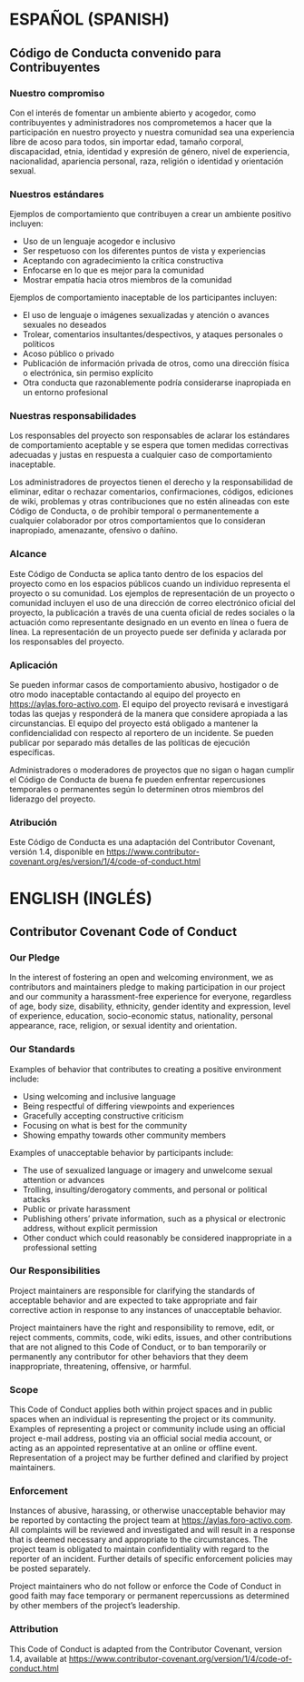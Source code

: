 # ESPAÑOL (SPANISH)
## Código de Conducta convenido para Contribuyentes

### Nuestro compromiso

Con el interés de fomentar un ambiente abierto y acogedor, como contribuyentes y administradores nos comprometemos a hacer que la participación en nuestro proyecto y nuestra comunidad sea una experiencia libre de acoso para todos, sin importar edad, tamaño corporal, discapacidad, etnia, identidad y expresión de género, nivel de experiencia, nacionalidad, apariencia personal, raza, religión o identidad y orientación sexual.

### Nuestros estándares

Ejemplos de comportamiento que contribuyen a crear un ambiente positivo incluyen:

* Uso de un lenguaje acogedor e inclusivo
* Ser respetuoso con los diferentes puntos de vista y experiencias
* Aceptando con agradecimiento la crítica constructiva
* Enfocarse en lo que es mejor para la comunidad
* Mostrar empatía hacia otros miembros de la comunidad

Ejemplos de comportamiento inaceptable de los participantes incluyen:

* El uso de lenguaje o imágenes sexualizadas y atención o avances sexuales no deseados
* Trolear, comentarios insultantes/despectivos, y ataques personales o políticos
* Acoso público o privado
* Publicación de información privada de otros, como una dirección física o electrónica, sin permiso explícito
* Otra conducta que razonablemente podría considerarse inapropiada en un entorno profesional

### Nuestras responsabilidades

Los responsables del proyecto son responsables de aclarar los estándares de comportamiento aceptable y se espera que tomen medidas correctivas adecuadas y justas en respuesta a cualquier caso de comportamiento inaceptable.

Los administradores de proyectos tienen el derecho y la responsabilidad de eliminar, editar o rechazar comentarios, confirmaciones, códigos, ediciones de wiki, problemas y otras contribuciones que no estén alineadas con este Código de Conducta, o de prohibir temporal o permanentemente a cualquier colaborador por otros comportamientos que lo consideran inapropiado, amenazante, ofensivo o dañino.

### Alcance

Este Código de Conducta se aplica tanto dentro de los espacios del proyecto como en los espacios públicos cuando un individuo representa el proyecto o su comunidad. Los ejemplos de representación de un proyecto o comunidad incluyen el uso de una dirección de correo electrónico oficial del proyecto, la publicación a través de una cuenta oficial de redes sociales o la actuación como representante designado en un evento en línea o fuera de línea. La representación de un proyecto puede ser definida y aclarada por los responsables del proyecto.

### Aplicación

Se pueden informar casos de comportamiento abusivo, hostigador o de otro modo inaceptable contactando al equipo del proyecto en https://aylas.foro-activo.com. El equipo del proyecto revisará e investigará todas las quejas y responderá de la manera que considere apropiada a las circunstancias. El equipo del proyecto está obligado a mantener la confidencialidad con respecto al reportero de un incidente. Se pueden publicar por separado más detalles de las políticas de ejecución específicas.

Administradores o moderadores de proyectos que no sigan o hagan cumplir el Código de Conducta de buena fe pueden enfrentar repercusiones temporales o permanentes según lo determinen otros miembros del liderazgo del proyecto.

### Atribución

Este Código de Conducta es una adaptación del Contributor Covenant, versión 1.4, disponible en https://www.contributor-covenant.org/es/version/1/4/code-of-conduct.html

# ENGLISH (INGLÉS)
## Contributor Covenant Code of Conduct

### Our Pledge

In the interest of fostering an open and welcoming environment, we as contributors and maintainers pledge to making participation in our project and our community a harassment-free experience for everyone, regardless of age, body size, disability, ethnicity, gender identity and expression, level of experience, education, socio-economic status, nationality, personal appearance, race, religion, or sexual identity and orientation.

### Our Standards

Examples of behavior that contributes to creating a positive environment include:

* Using welcoming and inclusive language
* Being respectful of differing viewpoints and experiences
* Gracefully accepting constructive criticism
* Focusing on what is best for the community
* Showing empathy towards other community members

Examples of unacceptable behavior by participants include:

* The use of sexualized language or imagery and unwelcome sexual attention or advances
* Trolling, insulting/derogatory comments, and personal or political attacks
* Public or private harassment
* Publishing others’ private information, such as a physical or electronic address, without explicit permission
* Other conduct which could reasonably be considered inappropriate in a professional setting

### Our Responsibilities

Project maintainers are responsible for clarifying the standards of acceptable behavior and are expected to take appropriate and fair corrective action in response to any instances of unacceptable behavior.

Project maintainers have the right and responsibility to remove, edit, or reject comments, commits, code, wiki edits, issues, and other contributions that are not aligned to this Code of Conduct, or to ban temporarily or permanently any contributor for other behaviors that they deem inappropriate, threatening, offensive, or harmful.

### Scope

This Code of Conduct applies both within project spaces and in public spaces when an individual is representing the project or its community. Examples of representing a project or community include using an official project e-mail address, posting via an official social media account, or acting as an appointed representative at an online or offline event. Representation of a project may be further defined and clarified by project maintainers.

### Enforcement

Instances of abusive, harassing, or otherwise unacceptable behavior may be reported by contacting the project team at  https://aylas.foro-activo.com. All complaints will be reviewed and investigated and will result in a response that is deemed necessary and appropriate to the circumstances. The project team is obligated to maintain confidentiality with regard to the reporter of an incident. Further details of specific enforcement policies may be posted separately.

Project maintainers who do not follow or enforce the Code of Conduct in good faith may face temporary or permanent repercussions as determined by other members of the project’s leadership.

### Attribution

This Code of Conduct is adapted from the Contributor Covenant, version 1.4, available at https://www.contributor-covenant.org/version/1/4/code-of-conduct.html
